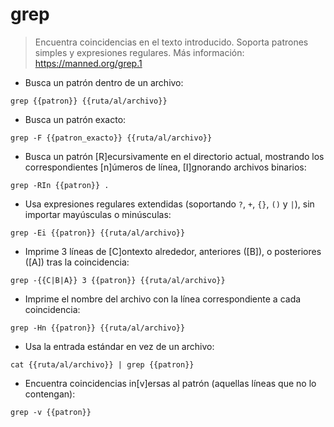 # grep

> Encuentra coincidencias en el texto introducido.
> Soporta patrones simples y expresiones regulares.
> Más información: <https://manned.org/grep.1>

- Busca un patrón dentro de un archivo:

`grep {{patron}} {{ruta/al/archivo}}`

- Busca un patrón exacto:

`grep -F {{patron_exacto}} {{ruta/al/archivo}}`

- Busca un patrón [R]ecursivamente en el directorio actual, mostrando los correspondientes [n]úmeros de línea, [I]gnorando archivos binarios:

`grep -RIn {{patron}} .`

- Usa expresiones regulares extendidas (soportando `?`, `+`, `{}`, `()` y `|`), sin importar mayúsculas o minúsculas:

`grep -Ei {{patron}} {{ruta/al/archivo}}`

- Imprime 3 líneas de [C]ontexto alrededor, anteriores ([B]), o posteriores ([A]) tras la coincidencia:

`grep -{{C|B|A}} 3 {{patron}} {{ruta/al/archivo}}`

- Imprime el nombre del archivo con la línea correspondiente a cada coincidencia:

`grep -Hn {{patron}} {{ruta/al/archivo}}`

- Usa la entrada estándar en vez de un archivo:

`cat {{ruta/al/archivo}} | grep {{patron}}`

- Encuentra coincidencias in[v]ersas al patrón (aquellas líneas que no lo contengan):

`grep -v {{patron}}`
